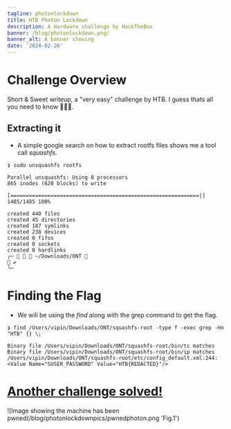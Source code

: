 ```yaml
---
tagline: photonlockdown
title: HTB Photon Lockdown
description: A Hardware challenge by HackTheBox
banner: /blog/photonlockdown.png/
banner_alt: A banner showing
date: '2024-02-26'
---
```

# Challenge Overview

Short & Sweet writeup, a "very easy" challenge by HTB. I guess thats all you need to know 🤷🏾‍♂️.

## Extracting it

- A simple google search on how to extract rootfs files shows me a tool call *squashfs*.

```bash:Terminal
❯ sudo unsquashfs rootfs

Parallel unsquashfs: Using 8 processors
865 inodes (620 blocks) to write

[=============================================================|] 1485/1485 100%

created 440 files
created 45 directories
created 187 symlinks
created 238 devices
created 0 fifos
created 0 sockets
created 0 hardlinks
╭─    ~/Downloads/ONT                                                   ✔
╰─
```

# Finding the Flag

- We will be using the *find* along with the grep command to get the flag.

```bash:Terminal
❯ find /Users/vipin/Downloads/ONT/squashfs-root -type f -exec grep -Hn "HTB" {} \;

Binary file /Users/vipin/Downloads/ONT/squashfs-root/bin/tc matches
Binary file /Users/vipin/Downloads/ONT/squashfs-root/bin/ip matches
/Users/vipin/Downloads/ONT/squashfs-root/etc/config_default.xml:244:<Value Name="SUSER_PASSWORD" Value="HTB{REDACTED}"/>
```
# [Another challenge solved!](https://www.hackthebox.com/achievement/challenge/1573144/548)

![Image showing the machine has been pwned(/blog/photonlockdownpics/pwnedphoton.png 'Fig.1')